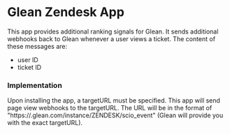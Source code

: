 # Glean Zendesk App

This app provides additional ranking signals for Glean. It sends additional webhooks back to Glean whenever a user views a ticket. The content of these messages are:
* user ID
* ticket ID

### Implementation

Upon installing the app, a targetURL must be specified. This app will send page view webhooks to the targetURL. The URL will be in the format of "https://<customer>.glean.com/instance/ZENDESK/scio_event" (Glean will provide you with the exact targetURL).
